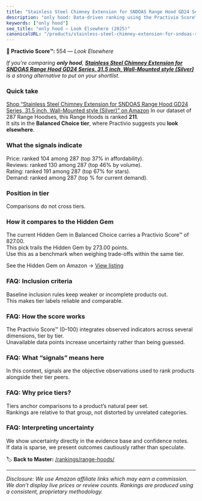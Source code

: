 ```yaml
---
title: "Stainless Steel Chimney Extension for SNDOAS Range Hood GD24 Series, 31.5 inch, Wall-Mounted style (Silver)"
description: "only hood: Data-driven ranking using the Practivio Score™. Positioned by quality, value, demand, findability, momentum."
keywords: ["only hood"]
seo_title: "only hood — Look Elsewhere (2025)"
canonicalURL: "/products/stainless-steel-chimney-extension-for-sndoas-range-hood-gd24-series-315-inch-wall-mounted-style-silver-B09B75WXR5/"
---
```


**🚫 Practivio Score™:** 554 — _Look Elsewhere_


*If you're comparing **only hood**, **[Stainless Steel Chimney Extension for SNDOAS Range Hood GD24 Series, 31.5 inch, Wall-Mounted style (Silver)](https://www.amazon.com/dp/B09B75WXR5?tag=practivio-20)** is a strong alternative to put on your shortlist.*
### Quick take
[Shop “Stainless Steel Chimney Extension for SNDOAS Range Hood GD24 Series, 31.5 inch, Wall-Mounted style (Silver)” on Amazon](https://www.amazon.com/dp/B09B75WXR5?tag=practivio-20)
In our dataset of 287 Range Hoodses, this Range Hoods is ranked **211**.  
It sits in the **Balanced Choice tier**, where Practivio suggests you **look elsewhere**.

### What the signals indicate
Price: ranked 104 among 287 (top 37% in affordability).  
Reviews: ranked 130 among 287 (top 46% by volume).  
Rating: ranked 191 among 287 (top 67% for stars).  
Demand: ranked  among 287 (top % for current demand).

### Position in tier
Comparisons do not cross tiers.

### How it compares to the Hidden Gem
The current Hidden Gem in Balanced Choice carries a Practivio Score™ of 827.00.  
This pick trails the Hidden Gem by 273.00 points.  
Use this as a benchmark when weighing trade-offs within the same tier.  

See the Hidden Gem on Amazon → [View listing](https://www.amazon.com/dp/B079VGZP3H?tag=practivio-20)

### FAQ: Inclusion criteria
Baseline inclusion rules keep weaker or incomplete products out.  
This makes tier labels reliable and comparable.

### FAQ: How the score works
The Practivio Score™ (0–100) integrates observed indicators across several dimensions, tier by tier.  
Unavailable data points increase uncertainty rather than being guessed.

### FAQ: What “signals” means here
In this context, signals are the objective observations used to rank products alongside their tier peers.

### FAQ: Why price tiers?
Tiers anchor comparisons to a product’s natural peer set.  
Rankings are relative to that group, not distorted by unrelated categories.

### FAQ: Interpreting uncertainty
We show uncertainty directly in the evidence base and confidence notes.  
If data is sparse, we present outcomes cautiously rather than speculate.


🏷️ **Back to Master:** [/rankings/range-hoods/](/rankings/range-hoods/)

---
_Disclosure: We use Amazon affiliate links which may earn a commission. We don’t display live prices or review counts. Rankings are produced using a consistent, proprietary methodology._
